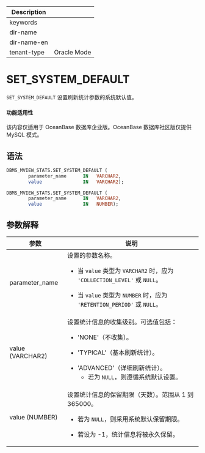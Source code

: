 | Description   |                 |
|---------------|-----------------|
| keywords      |                 |
| dir-name      |                 |
| dir-name-en   |                 |
| tenant-type   | Oracle Mode     |

# SET_SYSTEM_DEFAULT

`SET_SYSTEM_DEFAULT` 设置刷新统计参数的系统默认值。

<main id="notice" >
  <h4>功能适用性</h4>
  <p>该内容仅适用于 OceanBase 数据库企业版。OceanBase 数据库社区版仅提供 MySQL 模式。</p>
</main>

## 语法

```sql
DBMS_MVIEW_STATS.SET_SYSTEM_DEFAULT (
		parameter_name	    IN   VARCHAR2,
		value               IN   VARCHAR2);

DBMS_MVIEW_STATS.SET_SYSTEM_DEFAULT (
		parameter_name	    IN   VARCHAR2,
		value               IN   NUMBER);
```

## 参数解释

| **参数**         | **说明**                                                                                         |
|------------------|--------------------------------------------------------------------------------------------------|
| parameter_name   | 设置的参数名称。<ul><li>当 `value` 类型为 `VARCHAR2` 时，应为 `'COLLECTION_LEVEL'` 或 `NULL`。</ul></li><ul><li>当 `value` 类型为 `NUMBER` 时，应为 `'RETENTION_PERIOD'` 或 `NULL`。</ul></li> |
| value (VARCHAR2) | 设置统计信息的收集级别。可选值包括：<ul><li>'NONE'（不收集）。</ul></li><ul><li>'TYPICAL'（基本刷新统计）。</ul></li><ul><li>'ADVANCED'（详细刷新统计）。<ul><li>若为 `NULL`，则遵循系统默认设置。</ul></li> |
| value (NUMBER)   | 设置统计信息的保留期限（天数）。范围从 1 到 365000。<ul><li>若为 `NULL`，则采用系统默认保留期限。</ul></li><ul><li>若设为 -1，统计信息将被永久保留。</ul></li> |
